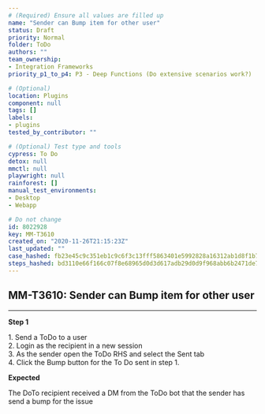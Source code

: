 ```yaml
---
# (Required) Ensure all values are filled up
name: "Sender can Bump item for other user"
status: Draft
priority: Normal
folder: ToDo
authors: ""
team_ownership:
- Integration Frameworks
priority_p1_to_p4: P3 - Deep Functions (Do extensive scenarios work?)

# (Optional)
location: Plugins
component: null
tags: []
labels:
- plugins
tested_by_contributor: ""

# (Optional) Test type and tools
cypress: To Do
detox: null
mmctl: null
playwright: null
rainforest: []
manual_test_environments:
- Desktop
- Webapp

# Do not change
id: 8022928
key: MM-T3610
created_on: "2020-11-26T21:15:23Z"
last_updated: ""
case_hashed: fb23e45c9c351eb1c9c6f3c13fff5863401e5992828a16312ab1d8f1b741c564fadd71011117fbdef556306826c7201f
steps_hashed: bd3110e66f166c07f8e68965d0d3d617adb29d0d9f968abb6b2471de780bc9f3a47e4d0826017d5ef10fce6f144e692a
---
```


<!-- (Auto-generated) Based on frontmatter's "key" and "name" -->

## MM-T3610: Sender can Bump item for other user

---

**Step 1**

1\. Send a ToDo to a user\
2\. Login as the recipient in a new session\
3\. As the sender open the ToDo RHS and select the Sent tab\
4\. Click the Bump button for the To Do sent in step 1.

**Expected**

The DoTo recipient received a DM from the ToDo bot that the sender has send a bump for the issue
